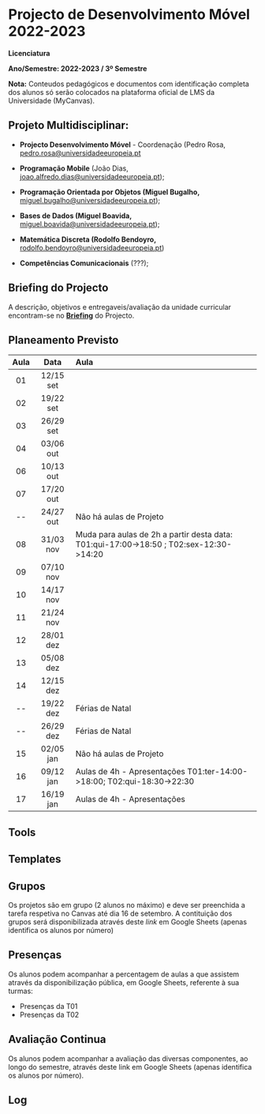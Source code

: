 # Projecto de Desenvolvimento Móvel 2022-2023

**Licenciatura**

**Ano/Semestre: 2022-2023 / 3º Semestre**

**Nota:** Conteudos pedagógicos e documentos com identificação completa dos alunos só serão colocados na plataforma oficial de LMS da Universidade (MyCanvas).

## Projeto Multidisciplinar:

- **Projecto Desenvolvimento Móvel** - Coordenação (Pedro Rosa, [pedro.rosa@universidadeeuropeia.pt](mailto:pedro.rosa@universidadeeuropeia.pt)
- **Programação Mobile** (João Dias, [joao.alfredo.dias@universidadeeuropeia.pt](mailto:joao.dias@universidadeeuropeia.pt));
- **Programação Orientada por Objetos (Miguel Bugalho,** [miguel.bugalho@universidadeeuropeia.pt](mailto:miguel.bugalho@universidadeeuropeia.pt));
- **Bases de Dados (Miguel Boavida,** [miguel.boavida@universidadeeuropeia.pt](mailto:miguel.boavida@universidadeeuropeia.pt));
- **Matemática Discreta (Rodolfo Bendoyro,** [rodolfo.bendoyro@universidadeeuropeia.pt](mailto:rodolfo.bendoyro@universidadeeuropeia.pt))


- **Competências Comunicacionais** (???);

## Briefing do Projecto

A descrição, objetivos e entregaveis/avaliação da unidade curricular encontram-se no **[Briefing](Briefing.md)** do Projecto.

## Planeamento Previsto

| Aula | Data | Aula |
| :-----------: | :-----------: | :---------- |
| 01 | 12/15 set |  |
| 02 | 19/22 set |  |
| 03 | 26/29 set |  |
| 04 | 03/06 out |  |
| 06 | 10/13 out |  |
| 07 | 17/20 out |  |
| -- | 24/27 out | Não há aulas de Projeto |
| 08 | 31/03 nov | Muda para aulas de 2h a partir desta data: T01:qui-17:00->18:50 ; T02:sex-12:30->14:20 |
| 09 | 07/10 nov |  |
| 10 | 14/17 nov |  |
| 11 | 21/24 nov |  |
| 12 | 28/01 dez |  |
| 13 | 05/08 dez |  |
| 14 | 12/15 dez |  |
| -- | 19/22 dez | Férias de Natal |
| -- | 26/29 dez | Férias de Natal |
| 15 | 02/05 jan | Não há aulas de Projeto |
| 16 | 09/12 jan | Aulas de 4h - Apresentações T01:ter-14:00->18:00; T02:qui-18:30->22:30|
| 17 | 16/19 jan | Aulas de 4h - Apresentações |


## Tools

## Templates

## Grupos

Os projetos são em grupo (2 alunos no máximo) e deve ser preenchida a tarefa respetiva no Canvas até dia 16 de setembro.
A contituição dos grupos será disponibilizada através deste *link* em Google Sheets (apenas identifica os alunos por número) 

## Presenças

Os alunos podem acompanhar a percentagem de aulas a que assistem através da disponibilização pública, em Google Sheets, referente à sua turmas:
- Presenças da T01
- Presenças da T02

## Avaliação Continua

Os alunos podem acompanhar a avaliação das diversas componentes, ao longo do semestre, através deste link em Google Sheets (apenas identifica os alunos por número).

## Log



